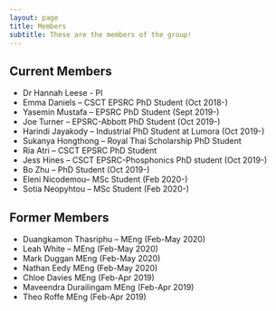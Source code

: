 ```yaml
---
layout: page
title: Members
subtitle: These are the members of the group!
---
```


## Current Members

* Dr Hannah Leese - PI
* Emma Daniels – CSCT EPSRC PhD Student (Oct 2018-)
* Yasemin Mustafa – EPSRC PhD Student (Sept 2019-)
* Joe Turner – EPSRC-Abbott PhD Student (Oct 2019-)
* Harindi Jayakody – Industrial PhD Student at Lumora (Oct 2019-)
* Sukanya Hongthong – Royal Thai Scholarship PhD Student
* Ria Atri – CSCT EPSRC PhD Student 
* Jess Hines – CSCT EPSRC-Phosphonics PhD student (Oct 2019-)
* Bo Zhu – PhD Student (Oct 2019-)
* Eleni Nicodemou– MSc Student (Feb 2020-)
* Sotia Neopyhtou – MSc Student (Feb 2020-)

## Former Members

* Duangkamon Thasriphu – MEng (Feb-May 2020)
* Leah White – MEng (Feb-May 2020)
* Mark Duggan MEng (Feb-May 2020)
* Nathan Eedy MEng (Feb-May 2020)
* Chloe Davies MEng (Feb-Apr 2019)
* Maveendra Durailingam MEng (Feb-Apr 2019)
* Theo Roffe MEng (Feb-Apr 2019)

